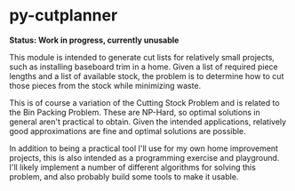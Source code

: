 py-cutplanner
=============

**Status: Work in progress, currently unusable**

This module is intended to generate cut lists for relatively small projects, such as installing baseboard trim in a home. Given a list of required piece lengths and a list of available stock, the problem is to determine how to cut those pieces from the stock while minimizing waste.

This is of course a variation of the Cutting Stock Problem and is related to the Bin Packing Problem. These are NP-Hard, so optimal solutions in general aren't practical to obtain. Given the intended applications, relatively good approximations are fine and optimal solutions are possible.

In addition to being a practical tool I'll use for my own home improvement projects, this is also intended as a programming exercise and playground. I'll likely implement a number of different algorithms for solving this problem, and also probably build some tools to make it usable.
